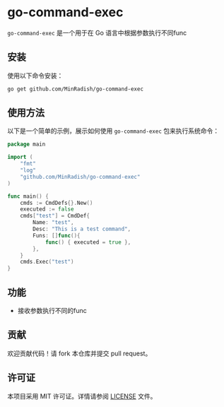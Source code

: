 # go-command-exec

`go-command-exec` 是一个用于在 Go 语言中根据参数执行不同func

## 安装

使用以下命令安装：

```sh
go get github.com/MinRadish/go-command-exec
```

## 使用方法

以下是一个简单的示例，展示如何使用 `go-command-exec` 包来执行系统命令：

```go
package main

import (
    "fmt"
    "log"
    "github.com/MinRadish/go-command-exec"
)

func main() {
    cmds := CmdDefs{}.New()
    executed := false
    cmds["test"] = CmdDef{
        Name: "test",
        Desc: "This is a test command",
        Funs: []func(){
            func() { executed = true },
        },
    }
    cmds.Exec("test")
}
```

## 功能

- 接收参数执行不同的func

## 贡献

欢迎贡献代码！请 fork 本仓库并提交 pull request。

## 许可证

本项目采用 MIT 许可证。详情请参阅 [LICENSE](LICENSE) 文件。

